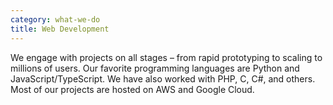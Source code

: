 ```yaml
---
category: what-we-do
title: Web Development
---
```

We engage with projects on all stages – from rapid prototyping to scaling to
millions of users. Our favorite programming languages are Python and 
JavaScript/TypeScript. We have also worked with PHP, C, C#, and others. 
Most of our projects are hosted on AWS and Google Cloud.
